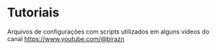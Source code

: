 # Tutoriais
Arquivos de configurações com scripts utilizados em alguns videos do canal https://www.youtube.com/@birazn
